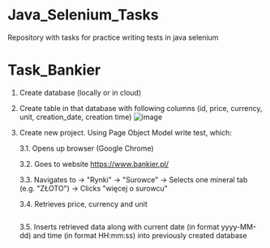 # Java_Selenium_Tasks
Repository with tasks for practice writing tests in java selenium

# Task_Bankier
1. Create database (locally or in cloud)
2. Create table in that database with following columns (id, price, currency, unit, creation_date, creation time)
![image](https://user-images.githubusercontent.com/46853980/217957104-56b30aee-cf4a-4604-8283-075ab64d2590.png)
3. Create new project. Using Page Object Model write test, which:

    3.1. Opens up browser (Google Chrome)
  
    3.2. Goes to website https://www.bankier.pl/
  
    3.3. Navigates to -> "Rynki" -> "Surowce" -> Selects one mineral tab (e.g. "ZŁOTO") -> Clicks "więcej o surowcu"
  
    3.4. Retrieves price, currency and unit
  
    <image>
  
    3.5. Inserts retrieved data along with current date (in format yyyy-MM-dd) and time (in format HH:mm:ss) into previously created database
